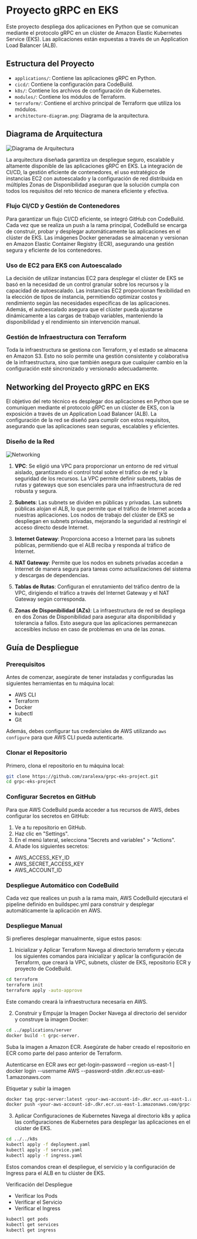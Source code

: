 # Proyecto gRPC en EKS

Este proyecto despliega dos aplicaciones en Python que se comunican mediante el protocolo gRPC en un clúster de Amazon Elastic Kubernetes Service (EKS). Las aplicaciones están expuestas a través de un Application Load Balancer (ALB).

## Estructura del Proyecto

- `applications/`: Contiene las aplicaciones gRPC en Python.
- `cicd/`: Contiene la configuración para CodeBuild.
- `k8s/`: Contiene los archivos de configuración de Kubernetes.
- `modules/`: Contiene los módulos de Terraform.
- `terraform/`: Contiene el archivo principal de Terraform que utiliza los módulos.
- `architecture-diagram.png`: Diagrama de la arquitectura.

## Diagrama de Arquitectura

![Diagrama de Arquitectura](diagrama.png)

La arquitectura diseñada garantiza un despliegue seguro, escalable y altamente disponible de las aplicaciones gRPC en EKS. La integración de CI/CD, la gestión eficiente de contenedores, el uso estratégico de instancias EC2 con autoescalado y la configuración de red distribuida en múltiples Zonas de Disponibilidad aseguran que la solución cumpla con todos los requisitos del reto técnico de manera eficiente y efectiva.
### Flujo CI/CD y Gestión de Contenedores
Para garantizar un flujo CI/CD eficiente, se integró GitHub con CodeBuild. Cada vez que se realiza un push a la rama principal, CodeBuild se encarga de construir, probar y desplegar automáticamente las aplicaciones en el clúster de EKS. Las imágenes Docker generadas se almacenan y versionan en Amazon Elastic Container Registry (ECR), asegurando una gestión segura y eficiente de los contenedores.
### Uso de EC2 para EKS con Autoescalado
La decisión de utilizar instancias EC2 para desplegar el clúster de EKS se basó en la necesidad de un control granular sobre los recursos y la capacidad de autoescalado. Las instancias EC2 proporcionan flexibilidad en la elección de tipos de instancia, permitiendo optimizar costos y rendimiento según las necesidades específicas de las aplicaciones. Además, el autoescalado asegura que el clúster pueda ajustarse dinámicamente a las cargas de trabajo variables, manteniendo la disponibilidad y el rendimiento sin intervención manual.
### Gestión de Infraestructura con Terraform
Toda la infraestructura se gestiona con Terraform, y el estado se almacena en Amazon S3. Esto no solo permite una gestión consistente y colaborativa de la infraestructura, sino que también asegura que cualquier cambio en la configuración esté sincronizado y versionado adecuadamente.

## Networking del Proyecto gRPC en EKS

El objetivo del reto técnico es desplegar dos aplicaciones en Python que se comuniquen mediante el protocolo gRPC en un clúster de EKS, con la exposición a través de un Application Load Balancer (ALB). La configuración de la red se diseñó para cumplir con estos requisitos, asegurando que las aplicaciones sean seguras, escalables y eficientes.

### Diseño de la Red

![Networking](networking.png)

1. **VPC**: Se eligió una VPC para proporcionar un entorno de red virtual aislado, garantizando el control total sobre el tráfico de red y la seguridad de los recursos. La VPC permite definir subnets, tablas de rutas y gateways que son esenciales para una infraestructura de red robusta y segura.

2. **Subnets**: Las subnets se dividen en públicas y privadas. Las subnets públicas alojan el ALB, lo que permite que el tráfico de Internet acceda a nuestras aplicaciones. Los nodos de trabajo del clúster de EKS se despliegan en subnets privadas, mejorando la seguridad al restringir el acceso directo desde Internet.

3. **Internet Gateway**: Proporciona acceso a Internet para las subnets públicas, permitiendo que el ALB reciba y responda al tráfico de Internet.

4. **NAT Gateway**: Permite que los nodos en subnets privadas accedan a Internet de manera segura para tareas como actualizaciones del sistema y descargas de dependencias.

5. **Tablas de Rutas**: Configuran el enrutamiento del tráfico dentro de la VPC, dirigiendo el tráfico a través del Internet Gateway y el NAT Gateway según corresponda.

6. **Zonas de Disponibilidad (AZs)**: La infraestructura de red se despliega en dos Zonas de Disponibilidad para asegurar alta disponibilidad y tolerancia a fallos. Esto asegura que las aplicaciones permanezcan accesibles incluso en caso de problemas en una de las zonas.

## Guía de Despliegue

### Prerequisitos

Antes de comenzar, asegúrate de tener instaladas y configuradas las siguientes herramientas en tu máquina local:

- AWS CLI
- Terraform
- Docker
- kubectl
- Git

Además, debes configurar tus credenciales de AWS utilizando `aws configure` para que AWS CLI pueda autenticarte.

### Clonar el Repositorio

Primero, clona el repositorio en tu máquina local:

```bash
git clone https://github.com/zaralexa/grpc-eks-project.git
cd grpc-eks-project
```
### Configurar Secretos en GitHub

Para que AWS CodeBuild pueda acceder a tus recursos de AWS, debes configurar los secretos en GitHub:
1.	Ve a tu repositorio en GitHub.
2.	Haz clic en "Settings".
3.	En el menú lateral, selecciona "Secrets and variables" > "Actions".
4.	Añade los siguientes secretos:
 - AWS_ACCESS_KEY_ID
 - AWS_SECRET_ACCESS_KEY
 - AWS_ACCOUNT_ID
### Despliegue Automático con CodeBuild
Cada vez que realices un push a la rama main, AWS CodeBuild ejecutará el pipeline definido en buildspec.yml para construir y desplegar automáticamente la aplicación en AWS.
### Despliegue Manual
Si prefieres desplegar manualmente, sigue estos pasos:
1. Inicializar y Aplicar Terraform
Navega al directorio terraform y ejecuta los siguientes comandos para inicializar y aplicar la configuración de Terraform, que creará la VPC, subnets, clúster de EKS, repositorio ECR y proyecto de CodeBuild.

```bash
cd terraform
terraform init
terraform apply -auto-approve
```
Este comando creará la infraestructura necesaria en AWS.

2. Construir y Empujar la Imagen Docker
Navega al directorio del servidor y construye la imagen Docker:

```bash
cd ../applications/server
docker build -t grpc-server.
```
Suba la imagen a Amazon ECR. Asegúrate de haber creado el repositorio en ECR como parte del paso anterior de Terraform.

Autenticarse en ECR
aws ecr get-login-password --region us-east-1 | docker login --username AWS --password-stdin <your-aws-account-id>.dkr.ecr.us-east-1.amazonaws.com

Etiquetar y subir la imagen
```bash
docker tag grpc-server:latest <your-aws-account-id>.dkr.ecr.us-east-1.amazonaws.com/grpc-server:latest
docker push <your-aws-account-id>.dkr.ecr.us-east-1.amazonaws.com/grpc-server:latest
```

3. Aplicar Configuraciones de Kubernetes
Navega al directorio k8s y aplica las configuraciones de Kubernetes para desplegar las aplicaciones en el clúster de EKS.
```bash
cd ../../k8s
kubectl apply -f deployment.yaml
kubectl apply -f service.yaml
kubectl apply -f ingress.yaml
```
Estos comandos crean el despliegue, el servicio y la configuración de Ingress para el ALB en tu clúster de EKS.

Verificación del Despliegue
 - Verificar los Pods
 - Verificar el Servicio
 - Verificar el Ingress
```bash
kubectl get pods
kubectl get services
kubectl get ingress
```